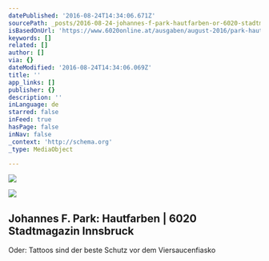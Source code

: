 ```yaml
---
datePublished: '2016-08-24T14:34:06.671Z'
sourcePath: _posts/2016-08-24-johannes-f-park-hautfarben-or-6020-stadtmagazin-innsbruck.md
isBasedOnUrl: 'https://www.6020online.at/ausgaben/august-2016/park-hautfarben/'
keywords: []
related: []
author: []
via: {}
dateModified: '2016-08-24T14:34:06.069Z'
title: ''
app_links: []
publisher: {}
description: ''
inLanguage: de
starred: false
inFeed: true
hasPage: false
inNav: false
_context: 'http://schema.org'
_type: MediaObject

---
```

![](https://the-grid-user-content.s3-us-west-2.amazonaws.com/97bf1cf3-3aa4-44c0-a3a7-3082e8a27559.jpg)

<article style=""><img src="https://s3-us-west-2.amazonaws.com/the-grid-img/p/846f4a6ef6fafdc6685efb9d7396985f8f7792eb.jpg" /><h1>Johannes F. Park: Hautfarben | 6020 Stadtmagazin Innsbruck</h1><p>Oder: Tattoos sind der beste Schutz vor dem Viersaucenfiasko </p></article>
